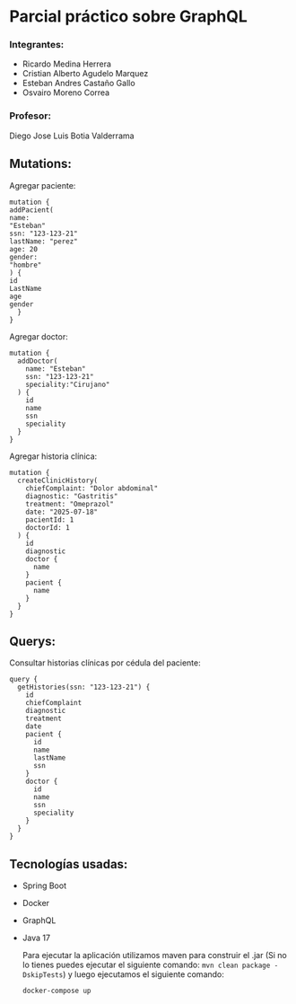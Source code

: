 # Parcial práctico sobre GraphQL

### Integrantes:
- Ricardo Medina Herrera
- Cristian Alberto Agudelo Marquez 
- Esteban Andres Castaño Gallo
- Osvairo Moreno Correa

### Profesor: 
Diego Jose Luis Botia Valderrama

## Mutations:
Agregar paciente:
```
mutation {
addPacient(
name:
"Esteban"
ssn: "123-123-21"
lastName: "perez"
age: 20
gender:
"hombre"
) {
id
LastName
age
gender
  }
}
```
Agregar doctor:

```
mutation {
  addDoctor(
    name: "Esteban"
    ssn: "123-123-21"
    speciality:"Cirujano"
  ) {
    id
    name
    ssn
    speciality
  }
}

```

Agregar historia clínica:

```
mutation {
  createClinicHistory(
    chiefComplaint: "Dolor abdominal"
    diagnostic: "Gastritis"
    treatment: "Omeprazol"
    date: "2025-07-18"
    pacientId: 1
    doctorId: 1
  ) {
    id
    diagnostic
    doctor {
      name
    }
    pacient {
      name
    }
  }
}

```

## Querys:

Consultar historias clínicas por cédula del paciente:

```
query {
  getHistories(ssn: "123-123-21") {
    id
    chiefComplaint
    diagnostic
    treatment
    date
    pacient {
      id
      name
      lastName
      ssn
    }
    doctor {
      id
      name
      ssn
      speciality
    }
  }
}

```

## Tecnologías usadas:

- Spring Boot
- Docker
- GraphQL
- Java 17

  Para ejecutar la aplicación utilizamos maven para construir el .jar (Si no lo tienes puedes ejecutar el siguiente comando: ` mvn clean package -DskipTests `) y luego ejecutamos el siguiente comando:
  ```
  docker-compose up 
  ```
  
